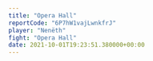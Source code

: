 ```yaml
---
title: "Opera Hall"
reportCode: "6P7hW1vajLwnkfrJ"
player: "Nenëth"
fight: "Opera Hall"
date: 2021-10-01T19:23:51.380000+00:00
---
```

